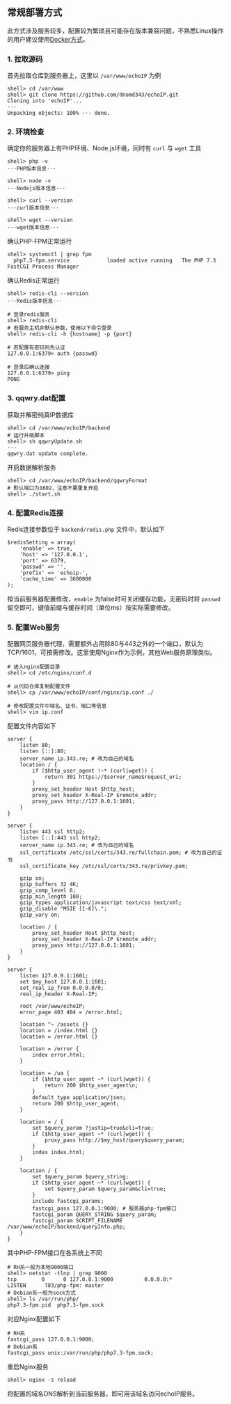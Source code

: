 ## 常规部署方式

此方式涉及服务较多，配置较为繁琐且可能存在版本兼容问题，不熟悉Linux操作的用户建议使用[Docker方式](./setup-docker.md)。

### 1. 拉取源码

首先拉取仓库到服务器上，这里以 `/var/www/echoIP` 为例

```
shell> cd /var/www
shell> git clone https://github.com/dnomd343/echoIP.git
Cloning into 'echoIP'...
···
Unpacking objects: 100% ··· done.
```

### 2. 环境检查

确定你的服务器上有PHP环境、Node.js环境，同时有 `curl` 与 `wget` 工具

```
shell> php -v
···PHP版本信息···

shell> node -v
···Nodejs版本信息···

shell> curl --version
···curl版本信息···

shell> wget --version
···wget版本信息···
```

确认PHP-FPM正常运行

```
shell> systemctl | grep fpm
  php7.3-fpm.service            loaded active running   The PHP 7.3 FastCGI Process Manager
```

确认Redis正常运行

```
shell> redis-cli --version
···Redis版本信息···

# 登录redis服务
shell> redis-cli
# 若服务主机非默认参数，使用以下命令登录
shell> redis-cli -h {hostname} -p {port}

# 若配置有密码则先认证
127.0.0.1:6379> auth {passwd}

# 登录后确认连接
127.0.0.1:6379> ping
PONG
```

### 3. qqwry.dat配置

获取并解密纯真IP数据库

```
shell> cd /var/www/echoIP/backend
# 运行升级脚本
shell> sh qqwryUpdate.sh
···
qqwry.dat update complete.
```

开启数据解析服务

```
shell> cd /var/www/echoIP/backend/qqwryFormat
# 默认端口为1602，注意不要重复开启
shell> ./start.sh
```

### 4. 配置Redis连接

Redis连接参数位于 `backend/redis.php` 文件中，默认如下

```
$redisSetting = array(
    'enable' => true,
    'host' => '127.0.0.1',
    'port' => 6379,
    'passwd' => '',
    'prefix' => 'echoip-',
    'cache_time' => 3600000
);
```

按当前服务器配置修改，`enable` 为false时可关闭缓存功能，无密码时将 `passwd` 留空即可，键值前缀与缓存时间（单位ms）按实际需要修改。


### 5. 配置Web服务

配置网页服务器代理，需要额外占用除80与443之外的一个端口，默认为TCP/1601，可按需修改。这里使用Nginx作为示例，其他Web服务原理类似。

```
# 进入nginx配置目录
shell> cd /etc/nginx/conf.d

# 从代码仓库复制配置文件
shell> cp /var/www/echoIP/conf/nginx/ip.conf ./

# 修改配置文件中域名、证书、端口等信息
shell> vim ip.conf
```

配置文件内容如下

```
server {
    listen 80;
    listen [::]:80;
    server_name ip.343.re; # 改为自己的域名
    location / {
        if ($http_user_agent !~* (curl|wget)) {
            return 301 https://$server_name$request_uri;
        }
        proxy_set_header Host $http_host;
        proxy_set_header X-Real-IP $remote_addr;
        proxy_pass http://127.0.0.1:1601;
    }
}

server {
    listen 443 ssl http2;
    listen [::]:443 ssl http2;
    server_name ip.343.re; # 改为自己的域名
    ssl_certificate /etc/ssl/certs/343.re/fullchain.pem; # 改为自己的证书
    ssl_certificate_key /etc/ssl/certs/343.re/privkey.pem;
    
    gzip on;
    gzip_buffers 32 4K;
    gzip_comp_level 6;
    gzip_min_length 100;
    gzip_types application/javascript text/css text/xml;
    gzip_disable "MSIE [1-6]\.";
    gzip_vary on;

    location / {
        proxy_set_header Host $http_host;
        proxy_set_header X-Real-IP $remote_addr;
        proxy_pass http://127.0.0.1:1601;
    }
}

server {
    listen 127.0.0.1:1601;
    set $my_host 127.0.0.1:1601;
    set_real_ip_from 0.0.0.0/0;
    real_ip_header X-Real-IP;

    root /var/www/echoIP;
    error_page 403 404 = /error.html;

    location ^~ /assets {}
    location = /index.html {}
    location = /error.html {}

    location = /error {
        index error.html;
    }

    location = /ua {
        if ($http_user_agent ~* (curl|wget)) {
            return 200 $http_user_agent\n;
        }
        default_type application/json;
        return 200 $http_user_agent;
    }

    location = / {
        set $query_param ?justip=true&cli=true;
        if ($http_user_agent ~* (curl|wget)) {
            proxy_pass http://$my_host/query$query_param;
        }
        index index.html;
    }

    location / {
        set $query_param $query_string;
        if ($http_user_agent ~* (curl|wget)) {
            set $query_param $query_param&cli=true;
        }
        include fastcgi_params;
        fastcgi_pass 127.0.0.1:9000; # 服务器php-fpm接口
        fastcgi_param QUERY_STRING $query_param;
        fastcgi_param SCRIPT_FILENAME /var/www/echoIP/backend/queryInfo.php;
    }
}
```

其中PHP-FPM接口在各系统上不同

```
# RH系一般为本地9000端口
shell> netstat -tlnp | grep 9000
tcp        0      0 127.0.0.1:9000          0.0.0.0:*               LISTEN      783/php-fpm: master
# Debian系一般为sock方式
shell> ls /var/run/php/
php7.3-fpm.pid  php7.3-fpm.sock
```

对应Nginx配置如下
```
# RH系
fastcgi_pass 127.0.0.1:9000;
# Debian系
fastcgi_pass unix:/var/run/php/php7.3-fpm.sock;
```

重启Nginx服务

```
shell> nginx -s reload
```

将配置的域名DNS解析到当前服务器，即可用该域名访问echoIP服务。